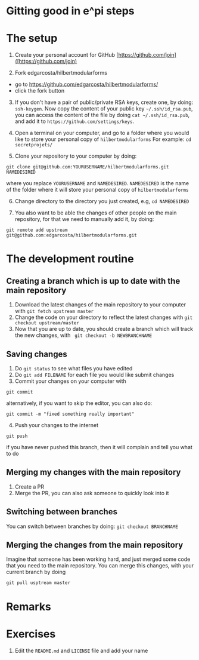 # Gitting good in e^pi steps

# The setup

1. Create your personal account for GitHub
[https://github.com/join]([https://github.com/join)

2. Fork edgarcosta/hilbertmodularforms
 * go to https://github.com/edgarcosta/hilbertmodularforms/
 * click the fork button

3. If you don't have a pair of public/private RSA keys, create one, by doing:
`ssh-keygen`.
Now copy the content of your public key `~/.ssh/id_rsa.pub`, you can access the content of the file by doing `cat ~/.ssh/id_rsa.pub`,
and add it to `https://github.com/settings/keys`.

4. Open a terminal on your computer, and go to a folder where you would like to store your personal copy of `hilbertmodularforms`
 For example: `cd secretprojets/`

5. Clone your repository to your computer by doing:
  ```
  git clone git@github.com:YOURUSERNAME/hilbertmodularforms.git NAMEDESIRED
  ```
  where you replace `YOURUSERNAME` and `NAMEDESIRED`.
  `NAMEDESIRED` is the name of the folder where it will store your personal copy of `hilbertmodularforms`

6. Change directory to the directory you just created, e.g, `cd NAMEDESIRED`

7. You also want to be able the changes of other people on the main repository, for that we need to manually add it, by doing:
  ```
  git remote add upstream git@github.com:edgarcosta/hilbertmodularforms.git
  ```


# The development routine

## Creating a branch which is up to date with the main repository
1. Download the latest changes of the main repository to your computer with
  `git fetch upstream master`
  2. Change the code on your directory to reflect the latest changes with `git checkout upstream/master`
  3. Now that you are up to date, you should create a branch which will track the new changes, with ` git checkout -b NEWBRANCHNAME`

## Saving changes
  1. Do `git status` to see what files you have edited
  2. Do `git add FILENAME` for each file you would like submit changes
  3. Commit your changes on your computer with
  ```
  git commit
  ```
  alternatively, if you want to skip the editor, you can also do:
  ```
  git commit -m "fixed something really important"
  ```
  4. Push your changes to the internet
  ```
  git push
  ```
  if you have never pushed this branch, then it will complain and tell you what to do

## Merging my changes with the main repository
  1. Create a PR
  2. Merge the PR, you can also ask someone to quickly look into it

## Switching between branches
  You can switch between branches by doing:
  `git checkout BRANCHNAME`

## Merging the changes from the main repository
Imagine that someone has been working hard, and just merged some code that you need to the main repository.
You can merge this changes, with your current branch by doing
  ```
  git pull usptream master
  ```

# Remarks

# Exercises

1. Edit the `README.md` and `LICENSE` file and add your name


